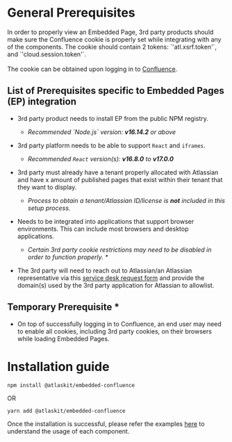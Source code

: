 # General Prerequisites

In order to properly view an Embedded Page, 3rd party products should make sure the Confluence cookie is properly set while integrating with any of the components. The cookie should contain 2 tokens: \`'atl.xsrf.token'\`, and \`'cloud.session.token'\`.\
\
The cookie can be obtained upon logging in to [Confluence](https://www.atlassian.com/software/confluence).

## List of Prerequisites specific to Embedded Pages (EP) integration

- 3rd party product needs to install EP from the public NPM registry.

  - _Recommended \`Node.js\` version: **v16.14.2** or above_

- 3rd party platform needs to be able to support `React` and `iframes`.

  - _Recommended `React` version(s): **v16.8.0** to **v17.0.0**_

- 3rd party must already have a tenant properly allocated with Atlassian and have x amount of published pages that exist within their tenant that they want to display.

  - _Process to obtain a tenant/Atlassian ID/license is **not** included in this setup process._

- Needs to be integrated into applications that support browser environments. This can include most browsers and desktop applications.

  - _Certain 3rd party cookie restrictions may need to be disabled in order to function properly. \*_

- The 3rd party will need to reach out to Atlassian/an Atlassian representative via this [service desk request form](https://fy22august.atlassian.net/servicedesk/customer/portal/6/group/19/create/63) and provide the domain(s) used by the 3rd party application for Atlassian to allowlist.

## Temporary Prerequisite \*

- On top of successfully logging in to Confluence, an end user may need to enable all cookies, including 3rd party cookies, on their browsers while loading Embedded Pages.

# Installation guide

`npm install @atlaskit/embedded-confluence`

OR

`yarn add @atlaskit/embedded-confluence`

Once the installation is successful, please refer the examples [here](/packages/confluence/embedded-confluence-public/docs/components-of-Embedded-Pages) to understand the usage of each component.
